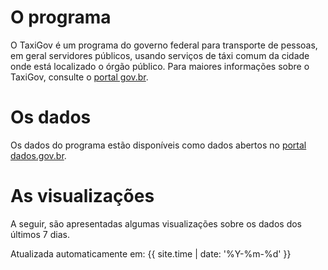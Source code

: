 # O programa

O TaxiGov é um programa do governo federal para transporte de pessoas,
em geral servidores públicos, usando serviços de táxi comum da cidade
onde está localizado o órgão público. Para maiores informações sobre o
TaxiGov, consulte o
[portal gov.br](https://www.gov.br/economia/pt-br/assuntos/gestao/central-de-compras/taxigov).

# Os dados

Os dados do programa estão disponíveis como dados abertos no
[portal dados.gov.br](https://dados.gov.br/dataset/corridas-do-taxigov).

# As visualizações

A seguir, são apresentadas algumas visualizações sobre os dados dos
últimos 7 dias.



Atualizada automaticamente em: {{ site.time | date: '%Y-%m-%d' }}

